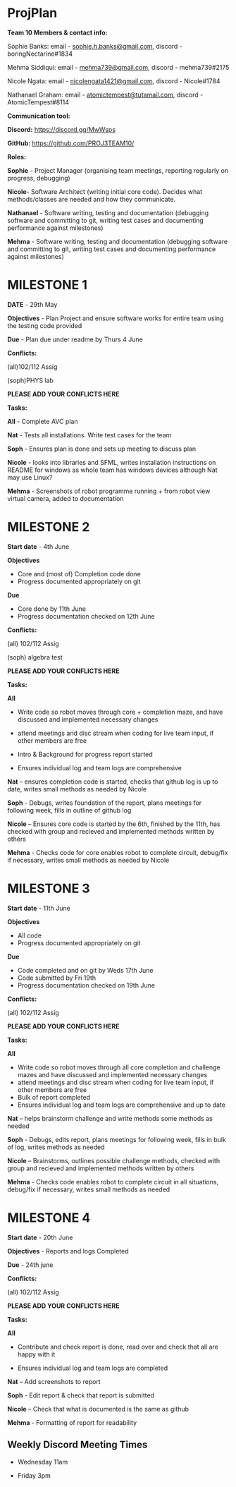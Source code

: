 # ProjPlan
<strong><b> Team 10 Members & contact info: </b></strong>

Sophie Banks: email - sophie.h.banks@gmail.com, discord - boringNectarine#1834

Mehma Siddiqui: email - mehma739@gmail.com, discord - mehma739#2175

Nicole Ngata: email - nicolengata1421@gmail.com, discord - Nicole#1784 

Nathanael Graham: email - atomictempest@tutamail.com, discord - AtomicTempest#8114

<strong><b> Communication tool: </b></strong>

<b>Discord:</b> https://discord.gg/MwWsps 

<b>GitHub:</b> https://github.com/PROJ3TEAM10/

<strong><b> Roles:</b></strong>

<b>Sophie</b> - Project Manager (organising team meetings, reporting regularly on progress, debugging)

<b>Nicole</b>- Software Architect (writing initial core code).  Decides what methods/classes are needed and how they communicate.

<b>Nathanael</b> - Software writing, testing and documentation (debugging software and committing to git, writing test cases and documenting performance against milestones)

<b>Mehma</b> - Software writing, testing and documentation (debugging software and committing to git, writing test cases and documenting performance against milestones)

<h1><strong><b>MILESTONE 1</b></strong></h1>

<b>DATE</b> - 29th May

<b>Objectives</b> - Plan Project and ensure software works for entire team using the testing code provided

<b>Due</b> - Plan due under readme by Thurs 4 June 

<b>Conflicts:</b>  

(all)102/112 Assig 

(soph)PHYS lab 

<strong>PLEASE ADD YOUR CONFLICTS HERE</strong>

<b>Tasks:</b>

<b>All</b> - Complete AVC plan

<b>Nat</b> - Tests all installations. Write test cases for the team

<b>Soph</b> - Ensures plan is done and sets up meeting to discuss plan

<b>Nicole</b> - looks into libraries and SFML, writes installation instructions on README for windows as whole team has windows devices
although Nat may use Linux?

<b>Mehma</b> - Screenshots of robot programme running + from robot view virtual camera, added to documentation

<h1><strong><b>MILESTONE 2</b></strong></h1>

<b>Start date</b> - 4th June

<b>Objectives</b> 

- Core and (most of) Completion code done
- Progress documented appropriately on git

<b>Due</b> 
- Core done by 11th June
- Progress documentation checked on 12th June

<b>Conflicts:</b>  

(all) 102/112 Assig 

(soph) algebra test

<strong>PLEASE ADD YOUR CONFLICTS HERE</strong>

<b>Tasks:</b>

<b>All</b>

- Write code so robot moves through core + completion maze, and have discussed and implemented necessary changes

- attend meetings and disc stream when coding for live team input, if other members are free

- Intro & Background for progress report started 

- Ensures individual log and team logs are comprehensive

<b>Nat</b> – ensures completion code is started, checks that github log is up to date, writes small methods as needed by Nicole

<b>Soph</b> - Debugs, writes foundation of the report, plans meetings for following week, fills in outline of github log

<b>Nicole</b> – Ensures core code is started by the 6th, finished by the 11th, has checked with group and recieved and implemented methods written by others

<b>Mehma</b> - Checks code for core enables robot to complete circuit, debug/fix if necessary, writes small methods as needed by Nicole

<h1><strong><b>MILESTONE 3</b></strong></h1>

<b>Start date</b> - 11th June

<b>Objectives</b> 

- All code
- Progress documented appropriately on git

<b>Due</b> 
- Code completed and on git by Weds 17th June
- Code submitted by Fri 19th
- Progress documentation checked on 19th June

<b>Conflicts:</b>  

(all) 102/112 Assig 

<strong>PLEASE ADD YOUR CONFLICTS HERE</strong>

<b>Tasks:</b>

<b>All</b>

- Write code so robot moves through all core completion and challenge mazes and have discussed and implemented necessary changes
- attend meetings and disc stream when coding for live team input, if other members are free
- Bulk of report completed 
- Ensures individual log and team logs are comprehensive and up to date

<b>Nat</b> – helps brainstorm challenge and write methods some methods as needed

<b>Soph</b> - Debugs, edits report, plans meetings for following week, fills in bulk of log, writes methods as needed

<b>Nicole</b> – Brainstorms, outlines possible challenge methods, checked with group and recieved and implemented methods written by others

<b>Mehma</b> - Checks code enables robot to complete circuit in all situations, debug/fix if necessary, writes small methods as needed

<h1><strong><b>MILESTONE 4</b></strong></h1>


<b>Start date</b> - 20th June

<b>Objectives</b> - Reports and logs Completed

<b>Due</b> - 24th june

<b>Conflicts:</b>  

(all) 102/112 Assig 

<strong>PLEASE ADD YOUR CONFLICTS HERE</strong>

<b>Tasks:</b>

<b>All</b>

- Contribute and check report is done, read over and check that all are happy with it

- Ensures individual log and team logs are completed

<b>Nat</b> – Add screenshots to report 

<b>Soph</b> - Edit report & check that report is submitted

<b>Nicole</b> – Check that what is documented is the same as github 

<b>Mehma</b> -  Formatting of report for readability					

<h2>Weekly Discord Meeting Times</h2>

-	Wednesday 11am 

-	Friday 3pm 

